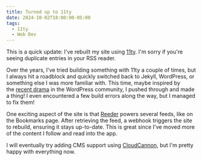 ```yaml
---
title: Turned up to 11ty
date: 2024-10-02T18:00:00-05:00
tags:
  - 11ty
  - Web Dev
---
```

This is a quick update: I've rebuilt my site using&nbsp;[11ty](https://11ty.dev). I'm sorry if you're seeing duplicate entries in your RSS reader.

Over the years, I've tried building&nbsp;something&nbsp;with 11ty a couple of times, but I always hit a roadblock and quickly switched back to Jekyll, WordPress, or something else I was more familiar with. This time, maybe inspired by the&nbsp;[recent drama](https://crashthearcade.com/blog/2024-09-28-thoughts-wordpress-drama/)&nbsp;in the WordPress community, I pushed through and made a thing! I even encountered a few build errors along the way, but I managed to fix them!

One exciting aspect of the site is that [Reeder](https://readerapp.net) powers several feeds, like on the&nbsp;Bookmarks&nbsp;page. After retrieving the feed, a webhook triggers the site to rebuild, ensuring it stays up-to-date. This is great since I've moved more of the content I follow and read into the app.

I will eventually try adding CMS support using&nbsp;[CloudCannon](https://cloudcannon.com/), but I'm pretty happy with everything now.
